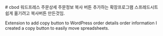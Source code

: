 #   c b o d 
 
 
워드프레스 주문상세 주문정보 복사 버튼 추가하는 확장프로그램
스프레드시트 쉽게 옮기려고 복사버튼 만든것임.

Extension to add copy button to WordPress order details order information
I created a copy button to easily move spreadsheets.

